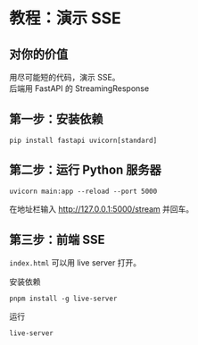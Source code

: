 # 教程：演示 SSE 

## 对你的价值
用尽可能短的代码，演示 SSE。   
后端用 FastAPI 的 StreamingResponse    

<!-- 用 [Gemini](https://gemini.google.com/app) 让它直接教你 SSE，  
给你生成一段 FastAPI 的 SSE 代码也可以    -->

## 第一步：安装依赖
```
pip install fastapi uvicorn[standard]
```

## 第二步：运行 Python 服务器
```
uvicorn main:app --reload --port 5000
```

在地址栏输入 http://127.0.0.1:5000/stream 并回车。

## 第三步：前端 SSE
`index.html` 可以用 live server 打开。

安装依赖
```
pnpm install -g live-server
```

运行
```
live-server
```